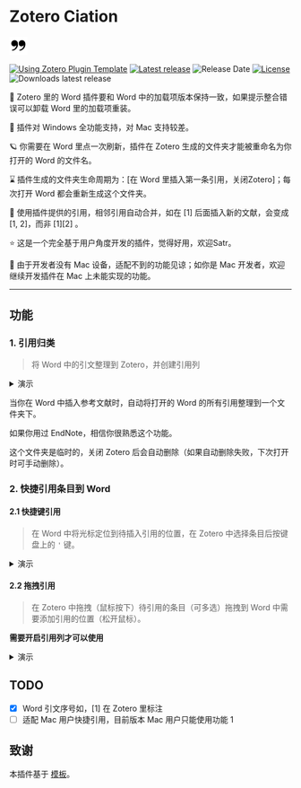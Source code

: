 # Zotero Ciation

![Reference](addon/chrome/content/icons/favicon.png)

[![Using Zotero Plugin Template](https://img.shields.io/badge/Using-Zotero%20Plugin%20Template-blue?style=flat-round&logo=github)](https://github.com/windingwind/zotero-plugin-template)
[![Latest release](https://img.shields.io/github/v/release/MuiseDestiny/zotero-citation)](https://github.com/MuiseDestiny/zotero-citation/releases)
![Release Date](https://img.shields.io/github/release-date/MuiseDestiny/zotero-citation?color=9cf)
[![License](https://img.shields.io/github/license/MuiseDestiny/zotero-citation)](https://github.com/MuiseDestiny/zotero-citation/blob/master/LICENSE)
![Downloads latest release](https://img.shields.io/github/downloads/MuiseDestiny/zotero-citation/latest/total?color=yellow)


🤝 Zotero 里的 Word 插件要和 Word 中的加载项版本保持一致，如果提示整合错误可以卸载 Word 里的加载项重装。

🎈 插件对 Windows 全功能支持，对 Mac 支持较差。

🪐 你需要在 Word 里点一次刷新，插件在 Zotero 生成的文件夹才能被重命名为你打开的 Word 的文件名。

⌛ 插件生成的文件夹生命周期为：[在 Word 里插入第一条引用，关闭Zotero]；每次打开 Word 都会重新生成这个文件夹。 

🎉 使用插件提供的引用，相邻引用自动合并，如在 [1] 后面插入新的文献，会变成 [1, 2]，而非 [1][2] 。

⭐ 这是一个完全基于用户角度开发的插件，觉得好用，欢迎Satr。

👋 由于开发者没有 Mac 设备，适配不到的功能见谅；如你是 Mac 开发者，欢迎继续开发插件在 Mac 上未能实现的功能。

---

## 功能

### 1. 引用归类

> 将 Word 中的引文整理到 Zotero，并创建引用列

<details>
<summary>演示</summary>

![image](https://user-images.githubusercontent.com/51939531/218295007-d603f9b8-3147-4cd6-9e7e-c75351889d84.png)

</details>

当你在 Word 中插入参考文献时，自动将打开的 Word 的所有引用整理到一个文件夹下。

如果你用过 EndNote，相信你很熟悉这个功能。

这个文件夹是临时的，关闭 Zotero 后会自动删除（如果自动删除失败，下次打开时可手动删除）。

### 2. 快捷引用条目到 Word

#### 2.1 快捷键引用

> 在 Word 中将光标定位到待插入引用的位置，在 Zotero 中选择条目后按键盘上的 `'` 键。

<details>
<summary>演示</summary>

![cite-item-by-quote-key](https://user-images.githubusercontent.com/44738481/215477177-c0a58567-a5e4-410c-a8d4-c1207fab02b0.gif)

</details>

#### 2.2 拖拽引用 

> 在 Zotero 中拖拽（鼠标按下）待引用的条目（可多选）拖拽到 Word 中需要添加引用的位置（松开鼠标）。

**需要开启引用列才可以使用**

<details>
<summary>演示</summary>

![cite-item-by-drag](https://user-images.githubusercontent.com/51939531/220587000-ce2842cd-8ec5-4f8a-92f3-f78662abb6be.gif)

</details>

## TODO

- [x] Word 引文序号如，[1] 在 Zotero 里标注
- [ ] 适配 Mac 用户快捷引用，目前版本 Mac 用户只能使用功能 1

## 致谢

本插件基于 [模板](https://github.com/MuiseDestiny/zotero-addon-template)。
